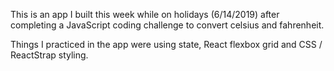 This is an app I built this week while on holidays (6/14/2019) after completing a JavaScript coding challenge to convert celsius and fahrenheit.

Things I practiced in the app were using state, React flexbox grid and CSS / ReactStrap styling.
